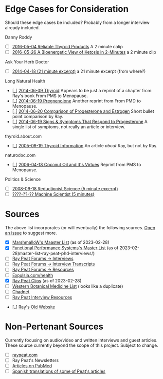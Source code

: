 # Edge Cases for Consideration

Should these edge cases be included? Probably from a longer interview already included.


Danny Roddy
- [ ] [2016-05-04 Reliable Thyroid Products](https://www.youtube.com/watch?v=VuL4daW_fXY) A 2 minute calip
- [ ] [2016-05-26 A Bioenergetic View of Ketosis in 2-Minutes](https://www.youtube.com/watch?v=H_9UOlXww3o) a 2 minute clip

Ask Your Herb Doctor
- [ ] [2014-04-18 (21 minute excerpt)](https://www.youtube.com/watch?v=uCAfRC6OmYQ) a 21 minute excerpt (from where?)

Long Natural Health
- [_] [2014-06-09 Thyroid](https://web.archive.org/web/20141007113008/https://www.longnaturalhealth.com/health-articles/thyroid) Appears to be just a reprint of a chapter from Ray's book From PMS to Menopause.
- [_] [2014-06-19 Pregnenolone](https://web.archive.org/web/20141010091049/https://www.longnaturalhealth.com/health-articles/pregnenolone) Another reprint from From PMD to Menopause.
- [_] [2014-06-20 Comparison of Progesterone and Estrogen](https://web.archive.org/web/20141017002820/http://www.longnaturalhealth.com/health-articles/comparison-progesterone-and-estrogen) Short bullet point comparison by Ray.
- [_] [2014-06-19 Signs & Symptoms That Respond to Progesterone](https://web.archive.org/web/20141006182531/https://www.longnaturalhealth.com/health-articles/signs-symptoms-respond-progesterone) A single list of symptoms, not really an article or interview.

thyroid.about.com
- [_] [2005-09-19 Thyroid Information](https://web.archive.org/web/20050919235045/http://thyroid.about.com/library/weekly/aa110800c.htm) An article *about* Ray, but not *by* Ray. 

naturodoc.com
- [_] [2006-04-18 Coconut Oil and It's Virtues](https://web.archive.org/web/20060418105748/https://naturodoc.com/library/nutrition/coconut_oil.htm) Reprint from PMS to Menopause.

Politics & Science
- [ ] [2008-09-18 Reductionist Science (5 minute excerpt)](https://www.toxinless.com/polsci-080918-reductionist-science.mp3)
- [ ] [????-??-?? Machine Scientist (5 minutes)](https://www.functionalps.com/blog/wp-content/uploads/2011/09/Machinist-Scientists.mp3)

# Sources

The above list incorporates (or will eventually) the following sources. [Open an issue](https://github.com/marcuswhybrow/ray-peat-rodeo/issues) to suggest more.

- [x] [MarshmalloW's Maaster List](https://www.selftestable.com/ray-peat-stuff/sites) (as of 2023-02-28)
- [x] [Functional Performance Systems's Master List](https://www.functionalps.com/blog/2011/09/12/) (as of 2023-02-28)master-list-ray-peat-phd-interviews/)
- [ ] [Ray Peat Forums -> Interviews](https://raypeatforum.com/community/forums/interviews.20/)
- [ ] [Ray Peat Forums -> Interview Transcripts](https://raypeatforum.com/community/categories/interview-transcripts.317/)
- [ ] [Ray Peat Forums -> Resources](https://raypeatforum.com/community/forums/resources.233/)
- [ ] [Expulsia.com/health](https://expulsia.com/health)
- [x] [Ray Peat Clips](https://www.youtube.com/channel/UCh4kMDfEon-IAlQcbGym9UQ/videos) (as of 2023-02-28)
- [ ] [Western Botanical Medicine List](https://web.archive.org/web/20160406232157/https://www.westernbotanicalmedicine.com/media.html) (looks like a duplicate)
- [ ] [Chadnet](https://wiki.chadnet.org/ray-peat)
- [ ] [Ray Peat Interview Resources](https://github.com/Ray-Peat/interview/wiki)
- [_] [Ray's Old Website](https://web.archive.org/web/20060423131553/http://www.efn.org/~raypeat/)

# Non-Pertenant Sources

Currently focusing on audio/video and written interviews and guest articles. These source currently beyond the scope of this project. Subject to change.

- [ ] [raypeat.com](https://raypeat.com)
- [ ] Ray Peat's Newsletters
- [ ] [Articles on PubMed](http://www.ncbi.nlm.nih.gov/pubmed/?term=%22Peat+R%22[Author])
- [ ] [Spanish translations of some of Peat's articles](https://bloqdnotas.blogspot.com/)
